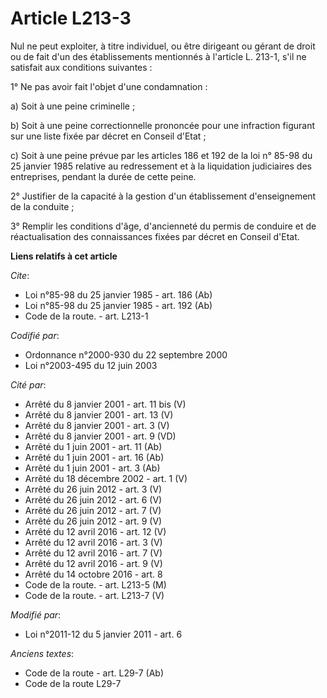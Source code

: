 # Article L213-3

Nul ne peut exploiter, à titre individuel, ou être dirigeant ou gérant de droit ou de fait d'un des établissements mentionnés
à l'article L. 213-1, s'il ne satisfait aux conditions suivantes : 

1° Ne pas avoir fait l'objet d'une condamnation : 

a) Soit à une peine criminelle ; 

b) Soit à une peine correctionnelle prononcée pour une infraction figurant sur une liste fixée par décret en Conseil
d'Etat ; 

c) Soit à une peine prévue par les articles 186 et 192 de la loi n° 85-98 du 25 janvier 1985 relative au redressement et à la
liquidation judiciaires des entreprises, pendant la durée de cette peine. 

2° Justifier de la capacité à la gestion d'un établissement d'enseignement de la conduite ; 

3° Remplir les conditions d'âge, d'ancienneté du permis de conduire et de réactualisation des connaissances fixées par décret
en Conseil d'Etat.

**Liens relatifs à cet article**

_Cite_:

  - Loi n°85-98 du 25 janvier 1985 - art. 186 (Ab)
  - Loi n°85-98 du 25 janvier 1985 - art. 192 (Ab)
  - Code de la route. - art. L213-1

_Codifié par_:

  - Ordonnance n°2000-930 du 22 septembre 2000
  - Loi n°2003-495 du 12 juin 2003

_Cité par_:

  - Arrêté du 8 janvier 2001 - art. 11 bis (V)
  - Arrêté du 8 janvier 2001 - art. 13 (V)
  - Arrêté du 8 janvier 2001 - art. 3 (V)
  - Arrêté du 8 janvier 2001 - art. 9 (VD)
  - Arrêté du 1 juin 2001 - art. 11 (Ab)
  - Arrêté du 1 juin 2001 - art. 16 (Ab)
  - Arrêté du 1 juin 2001 - art. 3 (Ab)
  - Arrêté du 18 décembre 2002 - art. 1 (V)
  - Arrêté du 26 juin 2012 - art. 3 (V)
  - Arrêté du 26 juin 2012 - art. 6 (V)
  - Arrêté du 26 juin 2012 - art. 7 (V)
  - Arrêté du 26 juin 2012 - art. 9 (V)
  - Arrêté du 12 avril 2016 - art. 12 (V)
  - Arrêté du 12 avril 2016 - art. 3 (V)
  - Arrêté du 12 avril 2016 - art. 7 (V)
  - Arrêté du 12 avril 2016 - art. 9 (V)
  - Arrêté du 14 octobre 2016 - art. 8
  - Code de la route. - art. L213-5 (M)
  - Code de la route. - art. L213-7 (V)

_Modifié par_:

  - Loi n°2011-12 du 5 janvier 2011 - art. 6

_Anciens textes_:

  - Code de la route - art. L29-7 (Ab)
  - Code de la route L29-7
